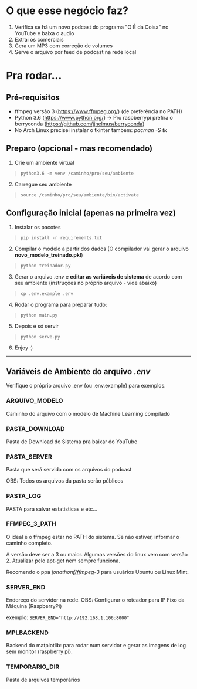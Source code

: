 # O que esse negócio faz?
1. Verifica se há um novo podcast do programa "O É da Coisa" no YouTube e baixa o audio
2. Extrai os comerciais
3. Gera um MP3 com correção de volumes
4. Serve o arquivo por feed de podcast na rede local

# Pra rodar...

## Pré-requisitos
- ffmpeg versão 3 (https://www.ffmpeg.org/) (de preferência no PATH)
- Python 3.6 (https://www.python.org/) -> Pro raspberrypi prefira o berryconda (https://github.com/jjhelmus/berryconda)
- No Arch Linux precisei instalar o tkinter também: *pacman -S tk*

## Preparo (opcional - mas recomendado)
1. Crie um ambiente virtual
>```python3.6 -m venv /caminho/pro/seu/ambiente```
2. Carregue seu ambiente
>```source /caminho/pro/seu/ambiente/bin/activate```

## Configuração inicial (apenas na primeira vez)
1. Instalar os pacotes 
>```pip install -r requirements.txt```
2. Compilar o modelo a partir dos dados (O compilador vai gerar o arquivo **novo_modelo_treinado.pkl**)
>```python treinador.py```
3. Gerar o arquivo .env e **editar as variáveis de sistema** de acordo com seu ambiente (instruções no próprio arquivo - vide abaixo)
>```cp .env.example .env```
4. Rodar o programa para preparar tudo:
>```python main.py```
5. Depois é só servir
>```python serve.py```
6. Enjoy :)

***

## Variáveis de Ambiente do arquivo _.env_
Verifique o próprio arquivo .env (ou .env.example) para exemplos.


### ARQUIVO_MODELO
Caminho do arquivo com o modelo de Machine Learning compilado


### PASTA_DOWNLOAD
Pasta de Download do Sistema pra baixar do YouTube


### PASTA_SERVER
Pasta que será servida com os arquivos do podcast

OBS: Todos os arquivos da pasta serão públicos


### PASTA_LOG
PASTA para salvar estatisticas e etc...


### FFMPEG_3_PATH
O ideal é o ffmpeg estar no PATH do sistema. Se não estiver, informar o caminho completo.

A versão deve ser a 3 ou maior. Algumas versões do linux vem com versão 2. Atualizar pelo apt-get nem sempre funciona.

Recomendo o ppa *jonathonf/ffmpeg-3* para usuários Ubuntu ou Linux Mint.

### SERVER_END
Endereço do servidor na rede. OBS: Configurar o roteador para IP Fixo da Máquina (RaspberryPi)

exemplo: `SERVER_END="http://192.168.1.106:8000"`

### MPLBACKEND
Backend do matplotlib: para rodar num servidor e gerar as imagens de log sem monitor (raspberry pi).

### TEMPORARIO_DIR
Pasta de arquivos temporários